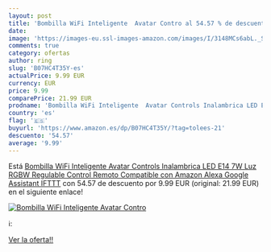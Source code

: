 ```yaml
---
layout: post
title: 'Bombilla WiFi Inteligente  Avatar Contro al 54.57 % de descuento'
date: 
image: 'https://images-eu.ssl-images-amazon.com/images/I/3148MCs6abL._SL200_.jpg'
comments: true
category: ofertas
author: ring
slug: 'B07HC4T35Y-es'
actualPrice: 9.99 EUR
currency: EUR
price: 9.99
comparePrice: 21.99 EUR
prodname: 'Bombilla WiFi Inteligente  Avatar Controls Inalambrica LED E14 7W Luz RGBW Regulable Control Remoto Compatible con Amazon Alexa Google Assistant IFTTT'
country: 'es'
flag: '🇪🇸'
buyurl: 'https://www.amazon.es/dp/B07HC4T35Y/?tag=tolees-21'
descuento: '54.57'
average: '9.99'
---
```


Está [Bombilla WiFi Inteligente  Avatar Controls Inalambrica LED E14 7W Luz RGBW Regulable Control Remoto Compatible con Amazon Alexa Google Assistant IFTTT](https://www.amazon.es/dp/B07HC4T35Y/?tag=tolees-21) con 54.57 de descuento por 9.99 EUR (original: 21.99 EUR) en el siguiente enlace!

[![Bombilla WiFi Inteligente  Avatar Contro](https://images-eu.ssl-images-amazon.com/images/I/3148MCs6abL._SL200_.jpg)](https://www.amazon.es/dp/B07HC4T35Y/?tag=tolees-21)

ℹ️:


[Ver la oferta!!](https://www.amazon.es/dp/B07HC4T35Y/?tag=tolees-21)
